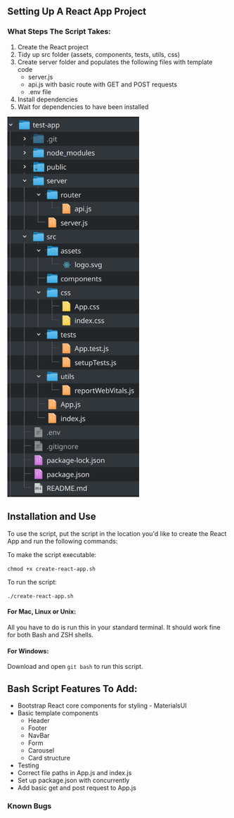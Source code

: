 Setting Up A React App Project
------



### What Steps The Script Takes:
1. Create the React project
2. Tidy up src folder (assets, components, tests, utils, css)
3. Create server folder and populates the following files with template code
    * server.js
    * api.js with basic route with GET and POST requests
    * .env file
4. Install dependencies
5. Wait for dependencies to have been installed

<img src="./assets/react-project-tree.png" alt="latest-file-tree" width="300"/>

## Installation and Use
To use the script, put the script in the location you'd like to create the React App and run the following commands:

To make the script executable:

`chmod +x create-react-app.sh`

To run the script:

`./create-react-app.sh`

#### For Mac, Linux or Unix:
All you have to do is run this in your standard terminal. It should work fine for both Bash and ZSH shells.

#### For Windows:
Download and open `git bash` to run this script.


## Bash Script Features To Add:
* Bootstrap React core components for styling - MaterialsUI
* Basic template components
    + Header
    + Footer
    + NavBar
    + Form
    + Carousel
    + Card structure
* Testing
* Correct file paths in App.js and index.js
* Set up package.json with concurrently
* Add basic get and post request to App.js

### Known Bugs
